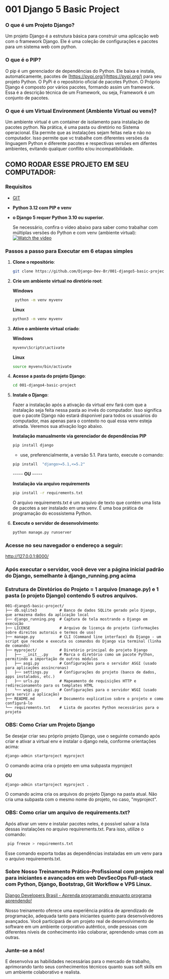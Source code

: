 
# 001 Django 5 Basic Project

### O que é um Projeto Django?

Um projeto Django é a estrutura básica para construir uma aplicação web com o framework Django. Ele é uma coleção de configurações e pacotes para um sistema web com python. 

### O que é o PIP?

O pip é um gerenciador de dependências do Python. Ele baixa e instala, automaticamente, pacotes de [https://pypi.org/](https://pypi.org/) para seu projeto Python. O PyPi é o repositório oficial de pacotes Python. O Próprio Django é composto por vários pacotes, formando assim um framework. Essa é a descrição técnica de um Framework, ou seja, Framework é um conjunto de pacotes. 

### O que é um Virtual Environment (Ambiente Virtual ou venv)?

Um ambiente virtual é um container de isolamento para instalação de pacotes python. Na prática, é uma pasta ou diretório no Sistema operacional. Ela permite que as instalações sejam feitas nela e não no computador. Isso permite que vc trabalhe com diferentes versões da linguagem Python e diferente pacotes e respectivas versões em difentes ambientes, evitando qualquer conflito e/ou incompatibilidade. 


## COMO RODAR ESSE PROJETO EM SEU COMPUTADOR:

### Requisitos

- [GIT](https://git-scm.com/downloads/win)
- **Python 3.12 com PIP e venv**
- **o Django 5 requer Python 3.10 ou superior.**

  Se necessário, confira o vídeo abaixo para saber como trabalhar com múltiplas versões do Python e com venv (ambiente virtual):
 [![Watch the video](https://img.youtube.com/vi/cxsaUE5JzDk/0.jpg)](https://youtu.be/cxsaUE5JzDk)


### Passos a passo para Executar em 6 etapas simples

1. **Clone o repositório**:
    ```bash
    git clone https://github.com/Django-Dev-Br/001-django5-basic-project.git
    ```

2. **Crie  um ambiente virtual no diretório root**:

   **Windows**
    ```bash
     python -m venv myvenv 
    ```
      **Linux**
     ```bash
     python3 -m venv myvenv  
    ```

3. **Ative o ambiente virtual criado**:

   **Windows**
    ```bash
    myvenv\Scripts\activate  
    ```

     **Linux**
    ```bash
    source myvenv/bin/activate  
    ```
    
4. **Acesse a pasta do projeto Django**:
    ```bash
    cd 001-django4-basic-project
    ```
    
5. **Instale o Django**:

   Fazer a instalação após a ativação da virtual env fará com que a instalação seja feita nessa pasta ao invés do computador. Isso significa que o pacote Django não estará disponivel para todos os usuários do computador, mas apenas para o contexto no qual essa venv esteja ativada. Veremos sua ativação logo abaixo.

    **Instalação manualmente via gerenciador de dependências PIP**
    ```bash
    pip install django
    ```
    - use, preferencialmente, a versão 5.1. Para tanto, execute o comando:

     ```bash
    pip install  "django>=5.1,<=5.2"
    ```

    ----- **OU** -----

    **Instalação via arquivo requirements**
    ```bash
    pip install -r requirements.txt
    ```
    O arquivo requirements.txt é um arquivo de texto que contém uma lista de pacotes a ser instalado em uma venv. É uma boa prática de programação do ecossistema Python.

6. **Execute o servidor de desenvolvimento**:
    ```bash
    python manage.py runserver
    ```

### Acesse no seu navegador o endereço a seguir:

http://127.0.0.1:8000/


###  Após executar o servidor, você deve ver a página inicial padrão do Django, semelhante à django_running.png acima


### Estrutura de Diretórios do Projeto = 1 arquivo (manage.py) e 1 pasta (o projeto Django) contendo 5 outros arquivos.

```
001-django5-basic-project/
├── db.sqlite3          # Banco de dados SQLite gerado pelo Django, que armazena dados da aplicação local
├── django_running.png  # Captura de tela mostrando o Django em execução
├── LICENSE             # Arquivo de licença do projeto (informações sobre direitos autorais e termos de uso)
├── manage.py           # CLI (Command line interface) do Django - um script que recebe e executa os comandos do Django via terminal (linha de comando)
├── myproject/          # Diretório principal do projeto Django
│   ├── __init__.py     # Marca o diretório como um pacote Python, permitindo a importação de outros módulos
│   ├── asgi.py         # Configurações para o servidor ASGI (usado para aplicações assíncronas)
│   ├── settings.py     # Configurações do projeto (banco de dados, apps instalados, etc.)
│   ├── urls.py         # Mapeamento de requisições HTTP e redirecionamento para os templates HTML
│   └── wsgi.py         # Configurações para o servidor WSGI (usado para servir a aplicação)
├── README.md           # Documento explicativo sobre o projeto e como configurá-lo
└── requirements.txt    # Lista de pacotes Python necessários para o projeto
```

### OBS: Como Criar um Projeto Django

Se desejar criar seu próprio projeto Django, use o seguinte comando após criar e ativar a virtual env e instalar o django nela, conforme orientações acima:

  ```bash
  django-admin startproject myproject
  ```
O comando acima cria o projeto em uma subpasta myproject

**OU**

  ```bash
  django-admin startproject myproject .
  ```
O comando acima cria os arquivos do projeto Django na pasta atual. Não cria uma subpasta com o mesmo nome do projeto, no caso, "myproject".

### OBS: Como criar um arquivo de requirements.txt?

  Após ativar um venv e instalar pacotes neles, é possível salvar a lista dessas instalações no arquivo requirements.txt. Para isso, utilize o comando:

   ```bash
    pip freeze > requirements.txt
  ```
    
  Esse comando exporta todas as dependências instaladas em um venv para o arquivo requirements.txt.

### Sobre Nosso Treinamento Prático-Profissional com projeto real para iniciantes e avançados em web DevSecOps Full-stack com Python, Django, Bootstrap, Git Workflow e VPS Linux. 

[Django Developers Brasil - Aprenda programando enquanto programa aprendendo!](https://django.dev.br/)

Nosso treinamento oferece uma experiência prática de aprendizado de programação, adequada tanto para iniciantes quanto para desenvolvedores avançados. Você participará de um projeto real de desenvolvimento de software em um ambiente corporativo autêntico, onde pessoas com diferentes níveis de conhecimento irão colaborar, aprendendo umas com as outras.

### Junte-se a nós! 
E desenvolva as habilidades necessárias para o mercado de trabalho, aprimorando tanto seus conhecimentos técnicos quanto suas soft skills em um ambiente colaborativo e realista.
